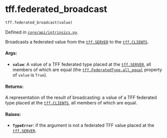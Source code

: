 <div itemscope itemtype="http://developers.google.com/ReferenceObject">
<meta itemprop="name" content="tff.federated_broadcast" />
<meta itemprop="path" content="Stable" />
</div>

# tff.federated_broadcast

``` python
tff.federated_broadcast(value)
```



Defined in [`core/api/intrinsics.py`](http://github.com/tensorflow/federated/tree/master/tensorflow_federated/python/core/api/intrinsics.py).

<!-- Placeholder for "Used in" -->

Broadcasts a federated value from the <a href="../tff.md#SERVER"><code>tff.SERVER</code></a> to the <a href="../tff.md#CLIENTS"><code>tff.CLIENTS</code></a>.

#### Args:

* <b>`value`</b>: A value of a TFF federated type placed at the <a href="../tff.md#SERVER"><code>tff.SERVER</code></a>, all
    members of which are equal (the <a href="../tff/FederatedType.md#all_equal"><code>tff.FederatedType.all_equal</code></a> property of
    `value` is `True`).


#### Returns:

A representation of the result of broadcasting: a value of a TFF federated
type placed at the <a href="../tff.md#CLIENTS"><code>tff.CLIENTS</code></a>, all members of which are equal.


#### Raises:

* <b>`TypeError`</b>: if the argument is not a federated TFF value placed at the
    <a href="../tff.md#SERVER"><code>tff.SERVER</code></a>.